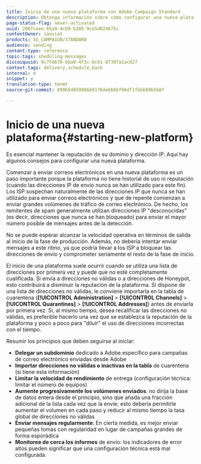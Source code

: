 ```yaml
---
title: Inicio de una nueva plataforma con Adobe Campaign Standard
description: Obtenga información sobre cómo configurar una nueva plataforma a la vez que mantiene la reputación de su dominio y dirección IP con Adobe Campaign Standard.
page-status-flag: never-activated
uuid: 286fceee-65a9-4cb9-b205-9ce5d024675c
contentOwner: sauviat
products: SG_CAMPAIGN/STANDARD
audience: sending
content-type: reference
topic-tags: sheduling-messages
discoiquuid: 9c7fd670-bba9-4f3c-8cb1-87397a1acd27
context-tags: delivery,schedule,back
internal: n
snippet: y
translation-type: tm+mt
source-git-commit: 89965d859986b9176de6b6bf96df1fbbb89b5b8f

---
```



# Inicio de una nueva plataforma{#starting-new-platform}

Es esencial mantener la reputación de su dominio y dirección IP. Aquí hay algunos consejos para configurar una nueva plataforma.

Comenzar a enviar correos electrónicos en una nueva plataforma es un paso importante porque la plataforma no tiene historial de uso ni reputación (cuando las direcciones IP de envío nunca se han utilizado para este fin). Los ISP sospechan naturalmente de las direcciones IP que nunca se han utilizado para enviar correos electrónicos y que de repente comienzan a enviar grandes volúmenes de tráfico de correo electrónico. De hecho, los remitentes de spam generalmente utilizan direcciones IP "desconocidas" (es decir, direcciones que nunca se han bloqueado) para enviar el mayor número posible de mensajes antes de la detección.

No se puede esperar alcanzar la velocidad operativa en términos de salida al inicio de la fase de producción. Además, no debería intentar enviar mensajes a este ritmo, ya que podría llevar a los ISP a bloquear las direcciones de envío y comprometer seriamente el resto de la fase de inicio.

El inicio de una plataforma suele ocurrir cuando se utiliza una lista de direcciones por primera vez y puede que no esté completamente cualificada. Si envía a direcciones no válidas o a direcciones de Honeypot, esto contribuirá a disminuir la reputación de la plataforma. Si dispone de una lista de direcciones no válidas, le conviene importarla en la tabla de cuarentena (**[!UICONTROL Administration]** &gt; **[!UICONTROL Channels]** &gt; **[!UICONTROL Quarantines]** &gt; **[!UICONTROL Addresses]**) antes de enviarla por primera vez. Si, al mismo tiempo, desea recalificar las direcciones no válidas, es preferible hacerlo una vez que se establezca la reputación de la plataforma y poco a poco para "diluir" el uso de direcciones incorrectas con el tiempo.

Resumir los principios que deben seguirse al iniciar:
* **Delegar un subdominio** dedicado a Adobe específico para campañas de correo electrónico enviadas desde Adobe
* **Importar direcciones no válidas o inactivas en la tabla** de cuarentena (si tiene esta información)
* **Limitar la velocidad de rendimiento** de entrega (configuración técnica: limitar el número de equipos)
* **Aumente progresivamente los volúmenes enviados**: no dirija la base de datos entera desde el principio, sino que añada una fracción adicional de la lista cada vez que la envíe; esto debería permitirle aumentar el volumen en cada paso y reducir al mismo tiempo la tasa global de direcciones no válidas
* **Enviar mensajes regularmente**: En cierta medida, es mejor enviar pequeñas tomas con regularidad en lugar de campañas grandes de forma esporádica
* **Monitoree de cerca los informes** de envío: los indicadores de error altos pueden significar que una configuración técnica está mal configurada.
